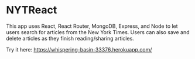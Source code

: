 # NYTReact

This app uses React, React Router, MongoDB, Express, and Node to let users search for articles from the New York Times. Users can also save and delete articles as they finish reading/sharing articles.

Try it here: https://whispering-basin-33376.herokuapp.com/
